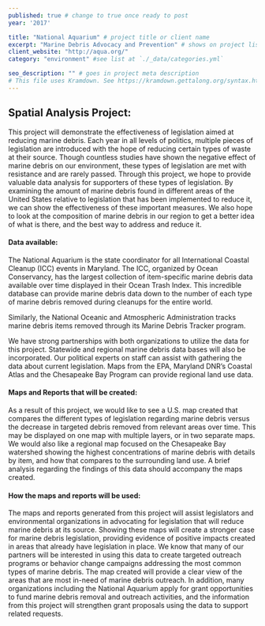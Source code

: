 ```yaml
---
published: true # change to true once ready to post
year: '2017'

title: "National Aquarium" # project title or client name
excerpt: "Marine Debris Advocacy and Prevention" # shows on project list page
client_website: "http://aqua.org/"
category: "environment" #see list at `./_data/categories.yml`

seo_description: "" # goes in project meta description
# This file uses Kramdown. See https://kramdown.gettalong.org/syntax.html for syntax
---
```


## Spatial Analysis Project:
This project will demonstrate the effectiveness of legislation aimed at reducing marine debris. Each year in all levels of politics, multiple pieces of legislation are introduced with the hope of reducing certain types of waste at their source. Though countless studies have shown the negative effect of marine debris on our environment, these types of legislation are met with resistance and are rarely passed. Through this project, we hope to provide valuable data analysis for supporters of these types of legislation. By examining the amount of marine debris found in different areas of the United States relative to legislation that has been implemented to reduce it, we can show the effectiveness of these important measures. We also hope to look at the composition of marine debris in our region to get a better idea of what is there, and the best way to address and reduce it.

#### Data available:
The National Aquarium is the state coordinator for all International Coastal Cleanup (ICC) events in Maryland. The ICC, organized by Ocean Conservancy, has the largest collection of item-specific marine debris data available over time displayed in their Ocean Trash Index. This incredible database can provide marine debris data down to the number of each type of marine debris removed during cleanups for the entire world.

Similarly, the National Oceanic and Atmospheric Administration tracks marine debris items removed through its Marine Debris Tracker program.

We have strong partnerships with both organizations to utilize the data for this project. Statewide and regional marine debris data bases will also be incorporated. Our political experts on staff can assist with gathering the data about current legislation. Maps from the EPA, Maryland DNR’s Coastal Atlas and the Chesapeake Bay Program can provide regional land use data.

#### Maps and Reports that will be created:
As a result of this project, we would like to see a U.S. map created that compares the different types of legislation regarding marine debris versus the decrease in targeted debris removed from relevant areas over time. This may be displayed on one map with multiple layers, or in two separate maps. We would also like a regional map focused on the Chesapeake Bay watershed showing the highest concentrations of marine debris with details by item, and how that compares to the surrounding land use. A brief analysis regarding the findings of this data should accompany the maps created.

#### How the maps and reports will be used:
The maps and reports generated from this project will assist legislators and environmental organizations in advocating for legislation that will reduce marine debris at its source. Showing these maps will create a stronger case for marine debris legislation, providing evidence of positive impacts created in areas that already have legislation in place. We know that many of our partners will be interested in using this data to create targeted outreach programs or behavior change campaigns addressing the most common types of marine debris. The map created will provide a clear view of the areas that are most in-need of marine debris outreach. In addition, many organizations including the National Aquarium apply for grant opportunities to fund marine debris removal and outreach activities, and the information from this project will strengthen grant proposals using the data to support related requests.
